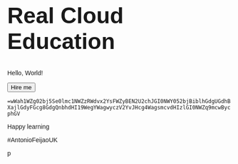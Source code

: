 <!DOCTYPE html>
<html>
<head>
<meta name="viewport" content="width=device-width, initial-scale=1">
<style>
body, html {
  height: 100%;
  margin: 0;
  font-family: Arial, Helvetica, sans-serif;
}

.hero-image {
  background-image: linear-gradient(rgba(0, 0, 0, 0.5), rgba(0, 0, 0, 0.5)), url("miguel-a-amutio-uERVMle1SU-unsplash-medium.jpg");
  height: 50%;
  background-position: center;
  background-repeat: no-repeat;
  background-size: cover;
  position: relative;
}

.hero-text {
  text-align: center;
  position: absolute;
  top: 50%;
  left: 50%;
  transform: translate(-50%, -50%);
  color: white;
}

.hero-text button {
  border: none;
  outline: 0;
  display: inline-block;
  padding: 10px 25px;
  color: black;
  background-color: #ddd;
  text-align: center;
  cursor: pointer;
}

.hero-text button:hover {
  background-color: #555;
  color: white;
}
</style>
</head>
<body>

<div class="hero-image">
  <div class="hero-text">
    <h1 style="font-size:50px">Real Cloud Education</h1>
    <p>Hello, World!</p>
    <button>Hire me</button>
  </div>
</div>

<p><code>=wWah1WZg02bj5Se0lmc1NWZzRWdvx2YsFWZyBEN2U2chJGI0NWY052bjBiblhGdgUGdhBXajlGdyFGcg8GdgQnbhdHI19WegYWagwyczV2YvJHcg4WagsmcvdHIzlGI0NWZq9mcwBycphGV</code></p>

<p>Happy learning<p>
<p>#AntonioFeijaoUK</p>p


</body>
</html>
